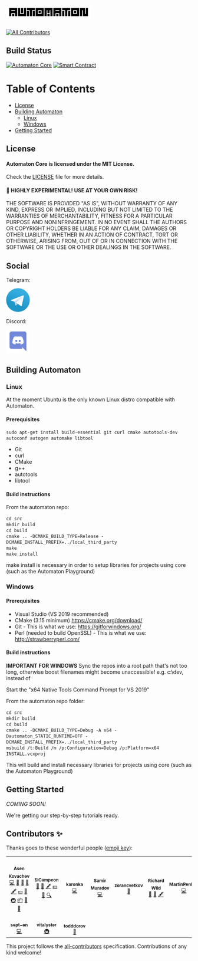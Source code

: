 # <img title="Automaton" width="231" height="39" src="media/automaton-logo-black-on-white-8x8.svg">

<!-- ALL-CONTRIBUTORS-BADGE:START - Do not remove or modify this section -->
[![All Contributors](https://img.shields.io/badge/all_contributors-10-orange.svg?style=flat-square)](#contributors-)
<!-- ALL-CONTRIBUTORS-BADGE:END -->

## Build Status

[![Automaton Core](https://github.com/automaton-network/automaton/workflows/C/C++%20CI/badge.svg?branch=master)](https://github.com/automaton-network/automaton/actions?query=workflow%3A%22C%2FC%2B%2B+CI%22+branch%3Amaster)
[![Smart Contract](https://github.com/automaton-network/automaton/workflows/Node.js%20CI/badge.svg?branch=master)](https://github.com/automaton-network/automaton/actions?query=workflow%3A%22Node.js+CI%22+branch%3Amaster)

Table of Contents
=================

  * [License](#license)
  * [Building Automaton](#building-automaton)
    * [Linux](#linux)
    * [Windows](#windows)
  * [Getting Started](#getting-started)

## License

#### Automaton Core is licensed under the MIT License.

Check the [LICENSE](LICENSE) file for more details.

#### 🚨  HIGHLY EXPERIMENTAL! USE AT YOUR OWN RISK!

THE SOFTWARE IS PROVIDED "AS IS", WITHOUT WARRANTY OF ANY KIND, EXPRESS OR
IMPLIED, INCLUDING BUT NOT LIMITED TO THE WARRANTIES OF MERCHANTABILITY,
FITNESS FOR A PARTICULAR PURPOSE AND NONINFRINGEMENT. IN NO EVENT SHALL THE
AUTHORS OR COPYRIGHT HOLDERS BE LIABLE FOR ANY CLAIM, DAMAGES OR OTHER
LIABILITY, WHETHER IN AN ACTION OF CONTRACT, TORT OR OTHERWISE, ARISING FROM,
OUT OF OR IN CONNECTION WITH THE SOFTWARE OR THE USE OR OTHER DEALINGS IN
THE SOFTWARE.

## Social

Telegram:

<a link="https://t.me/automaton_network"><img title="Telegram" width="64" height="64" src="media/Telegram_Logo.svg"></a>

Discord:

<a link="https://discord.gg/f3GRjhF"><img title="Discord" width="64" height="64" src="media/Discord-Logo-Color.svg"></a>

## Building Automaton

### Linux

At the moment Ubuntu is the only known Linux distro compatible with Automaton.

#### Prerequisites

```
sudo apt-get install build-essential git curl cmake autotools-dev autoconf autogen automake libtool
```

* Git
* curl
* CMake
* g++
* autotools
* libtool

#### Build instructions

From the automaton repo:

```
cd src
mkdir build
cd build
cmake .. -DCMAKE_BUILD_TYPE=Release -DCMAKE_INSTALL_PREFIX=../local_third_party
make
make install
```

make install is necessary in order to setup libraries for projects using core (such as the Automaton Playground)

### Windows

#### Prerequisites

* Visual Studio (VS 2019 recommended)
* CMake (3.15 minimum) https://cmake.org/download/
* Git - This is what we use: https://gitforwindows.org/
* Perl (needed to build OpenSSL) - This is what we use: http://strawberryperl.com/

#### Build instructions

**IMPORTANT FOR WINDOWS**
Sync the repos into a root path that's not too long, otherwise boost filenames might become unaccessible! e.g. c:\dev, instead of 

Start the "x64 Native Tools Command Prompt for VS 2019"

From the automaton repo folder:

```
cd src
mkdir build
cd build
cmake .. -DCMAKE_BUILD_TYPE=Debug -A x64 -Dautomaton_STATIC_RUNTIME=OFF -DCMAKE_INSTALL_PREFIX=../local_third_party
msbuild /t:Build /m /p:Configuration=Debug /p:Platform=x64 INSTALL.vcxproj
```

This will build and install necessary libraries for projects using core (such as the Automaton Playground)

## Getting Started

*COMING SOON!*

We're getting our step-by-step tutorials ready.

## Contributors ✨

Thanks goes to these wonderful people ([emoji key](https://allcontributors.org/docs/en/emoji-key)):

<!-- ALL-CONTRIBUTORS-LIST:START - Do not remove or modify this section -->
<!-- prettier-ignore-start -->
<!-- markdownlint-disable -->
<table>
  <tr>
    <td align="center"><a href="https://github.com/akovachev"><img src="https://avatars1.githubusercontent.com/u/3320144?v=4" width="100px;" alt=""/><br /><sub><b>Asen Kovachev</b></sub></a><br /><a href="https://github.com/automaton-network/automaton/commits?author=akovachev" title="Code">💻</a> <a href="https://github.com/automaton-network/automaton/pulls?q=is%3Apr+reviewed-by%3Aakovachev" title="Reviewed Pull Requests">👀</a> <a href="#projectManagement-akovachev" title="Project Management">📆</a> <a href="#business-akovachev" title="Business development">💼</a> <a href="#content-akovachev" title="Content">🖋</a> <a href="#financial-akovachev" title="Financial">💵</a> <a href="#ideas-akovachev" title="Ideas, Planning, & Feedback">🤔</a> <a href="#infra-akovachev" title="Infrastructure (Hosting, Build-Tools, etc)">🚇</a> <a href="#platform-akovachev" title="Packaging/porting to new platform">📦</a> <a href="#talk-akovachev" title="Talks">📢</a> <a href="#design-akovachev" title="Design">🎨</a></td>
    <td align="center"><a href="https://github.com/ElCampeon"><img src="https://avatars1.githubusercontent.com/u/26015813?v=4" width="100px;" alt=""/><br /><sub><b>ElCampeon</b></sub></a><br /><a href="#business-ElCampeon" title="Business development">💼</a> <a href="#ideas-ElCampeon" title="Ideas, Planning, & Feedback">🤔</a> <a href="#content-ElCampeon" title="Content">🖋</a> <a href="#financial-ElCampeon" title="Financial">💵</a> <a href="#design-ElCampeon" title="Design">🎨</a> <a href="#fundingFinding-ElCampeon" title="Funding Finding">🔍</a></td>
    <td align="center"><a href="https://github.com/karonka"><img src="https://avatars1.githubusercontent.com/u/7265999?v=4" width="100px;" alt=""/><br /><sub><b>karonka</b></sub></a><br /><a href="https://github.com/automaton-network/automaton/commits?author=karonka" title="Code">💻</a></td>
    <td align="center"><a href="https://github.com/Plazmock"><img src="https://avatars2.githubusercontent.com/u/7255538?v=4" width="100px;" alt=""/><br /><sub><b>Samir Muradov</b></sub></a><br /><a href="https://github.com/automaton-network/automaton/commits?author=Plazmock" title="Code">💻</a></td>
    <td align="center"><a href="https://github.com/zorancvetkov"><img src="https://avatars0.githubusercontent.com/u/5655655?v=4" width="100px;" alt=""/><br /><sub><b>zorancvetkov</b></sub></a><br /><a href="#ideas-zorancvetkov" title="Ideas, Planning, & Feedback">🤔</a></td>
    <td align="center"><a href="http://iohk.io"><img src="https://avatars0.githubusercontent.com/u/6830638?v=4" width="100px;" alt=""/><br /><sub><b>Richard Wild</b></sub></a><br /><a href="#design-RichardWild001" title="Design">🎨</a> <a href="#ideas-RichardWild001" title="Ideas, Planning, & Feedback">🤔</a> <a href="#content-RichardWild001" title="Content">🖋</a></td>
    <td align="center"><a href="https://github.com/MartinPenkov"><img src="https://avatars2.githubusercontent.com/u/26440634?v=4" width="100px;" alt=""/><br /><sub><b>MartinPenkov</b></sub></a><br /><a href="https://github.com/automaton-network/automaton/commits?author=MartinPenkov" title="Code">💻</a></td>
  </tr>
  <tr>
    <td align="center"><a href="https://github.com/sept-en"><img src="https://avatars1.githubusercontent.com/u/920587?v=4" width="100px;" alt=""/><br /><sub><b>sept-en</b></sub></a><br /><a href="https://github.com/automaton-network/automaton/commits?author=sept-en" title="Code">💻</a></td>
    <td align="center"><a href="https://github.com/vitalyster"><img src="https://avatars2.githubusercontent.com/u/1052407?v=4" width="100px;" alt=""/><br /><sub><b>vitalyster</b></sub></a><br /><a href="#infra-vitalyster" title="Infrastructure (Hosting, Build-Tools, etc)">🚇</a></td>
    <td align="center"><a href="https://github.com/todddorov"><img src="https://avatars1.githubusercontent.com/u/62315265?v=4" width="100px;" alt=""/><br /><sub><b>todddorov</b></sub></a><br /><a href="#design-todddorov" title="Design">🎨</a></td>
  </tr>
</table>

<!-- markdownlint-enable -->
<!-- prettier-ignore-end -->
<!-- ALL-CONTRIBUTORS-LIST:END -->

This project follows the [all-contributors](https://github.com/all-contributors/all-contributors) specification. Contributions of any kind welcome!
